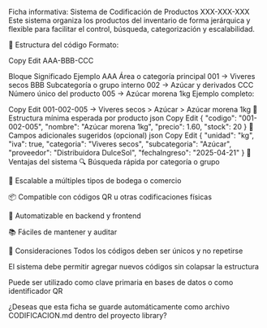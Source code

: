  Ficha informativa: Sistema de Codificación de Productos XXX-XXX-XXX
Este sistema organiza los productos del inventario de forma jerárquica y flexible para facilitar el control, búsqueda, categorización y escalabilidad.

📐 Estructura del código
Formato:

Copy
Edit
AAA-BBB-CCC

Bloque	Significado	Ejemplo
AAA	Área o categoría principal	001 → Viveres secos
BBB	Subcategoría o grupo interno	002 → Azúcar y derivados
CCC	Número único del producto	005 → Azúcar morena 1kg
Ejemplo completo:

Copy
Edit
001-002-005 → Viveres secos > Azúcar > Azúcar morena 1kg
🧾 Estructura mínima esperada por producto
json
Copy
Edit
{
  "codigo": "001-002-005",
  "nombre": "Azúcar morena 1kg",
  "precio": 1.60,
  "stock": 20
}
🧱 Campos adicionales sugeridos (opcional)
json
Copy
Edit
{
  "unidad": "kg",
  "iva": true,
  "categoria": "Viveres secos",
  "subcategoria": "Azúcar",
  "proveedor": "Distribuidora DulceSol",
  "fechaIngreso": "2025-04-21"
}
🎯 Ventajas del sistema
🔍 Búsqueda rápida por categoría o grupo

🧩 Escalable a múltiples tipos de bodega o comercio

📦 Compatible con códigos QR u otras codificaciones físicas

🔄 Automatizable en backend y frontend

📚 Fáciles de mantener y auditar

🔐 Consideraciones
Todos los códigos deben ser únicos y no repetirse

El sistema debe permitir agregar nuevos códigos sin colapsar la estructura

Puede ser utilizado como clave primaria en bases de datos o como identificador QR

¿Deseas que esta ficha se guarde automáticamente como archivo CODIFICACION.md dentro del proyecto library?

